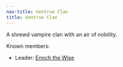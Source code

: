 ```yaml
---
nav-title: Ventrue Clan
title: Ventrue Clan
---
```


A shrewd vampire clan with an air of nobility.

Known members:
* Leader: [Enoch the Wise](../dossiers/enoch-the-wise)
